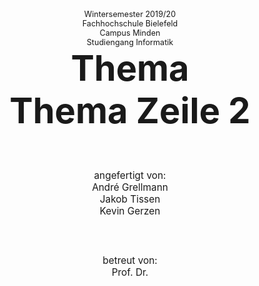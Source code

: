 
<div style="text-align: center; font-size: 0.9em;margin: 50px 0px 0px 0px">
	Wintersemester 2019/20<br>
	Fachhochschule Bielefeld<br> 
	Campus Minden<br>
	Studiengang Informatik<br>
</div>

<div style="text-align: center; font-size: 4em; font-weight: bold; margin: 0px 0px 60px 0px">Thema<br> Thema Zeile 2</div>

<div style="text-align: center; font-size: 1.1em; margin: 0px 0px 60px 0px">
	angefertigt von:<br>
	André Grellmann<br>
	Jakob Tissen<br>
	Kevin Gerzen<br>
</div>

<div style="text-align: center; font-size: 1.1em; margin: 0px 0px 50px 0px">
	betreut von:<br>
	Prof. Dr. <br>
</div>